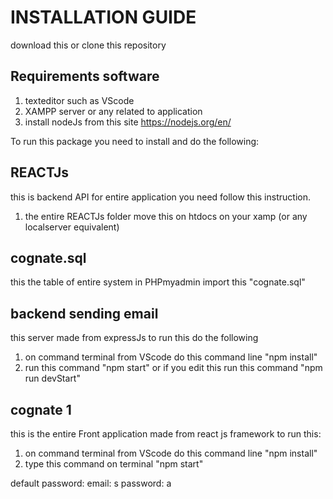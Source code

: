 # INSTALLATION GUIDE

download this or clone this repository

## Requirements software
1. texteditor such as VScode
2. XAMPP server or any related to application
3. install nodeJs from this site https://nodejs.org/en/

To run this package you need to install and do the following:

## REACTJs 

this is backend API for entire application you need follow this instruction.

1.  the entire REACTJs folder move this on htdocs on your xamp (or any localserver equivalent)

## cognate.sql

this the table of entire system
in PHPmyadmin import this "cognate.sql"

## backend sending email

this server made from expressJs to run this do the following

1. on command terminal from VScode do this command line "npm install"
2. run this command "npm start" or if you edit this run this command "npm run devStart"

## cognate 1

this is the entire Front application made from react js framework to run this:

1. on command terminal from VScode do this command line "npm install"
2. type this command on terminal "npm start"

default password:
email: s
password: a


 
